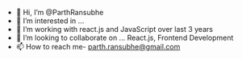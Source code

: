 - 👋 Hi, I’m @ParthRansubhe
- 👀 I’m interested in ...
- 🌱 I’m working with react.js and JavaScript over last 3 years 
- 💞️ I’m looking to collaborate on ... React.js, Frontend Development
- 📫 How to reach me- parth.ransubhe@gmail.com

<!---
ParthRansubhe/ParthRansubhe is a ✨ special ✨ repository because its `README.md` (this file) appears on your GitHub profile.
You can click the Preview link to take a look at your changes.
--->
